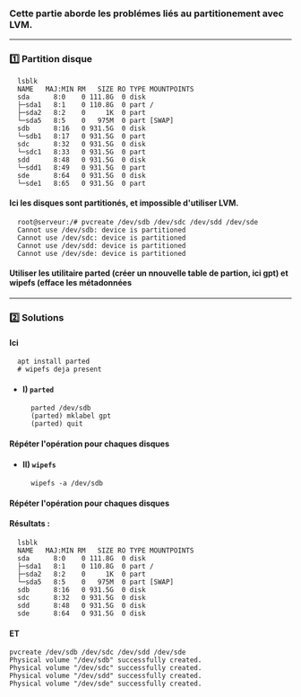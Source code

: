 ### Cette partie aborde les problémes liés au partitionement avec LVM. 

---

### 1️⃣ Partition disque

      lsblk
      NAME   MAJ:MIN RM   SIZE RO TYPE MOUNTPOINTS
      sda      8:0    0 111.8G  0 disk
      ├─sda1   8:1    0 110.8G  0 part /
      ├─sda2   8:2    0     1K  0 part
      └─sda5   8:5    0   975M  0 part [SWAP]
      sdb      8:16   0 931.5G  0 disk
      └─sdb1   8:17   0 931.5G  0 part
      sdc      8:32   0 931.5G  0 disk
      └─sdc1   8:33   0 931.5G  0 part
      sdd      8:48   0 931.5G  0 disk
      └─sdd1   8:49   0 931.5G  0 part
      sde      8:64   0 931.5G  0 disk
      └─sde1   8:65   0 931.5G  0 part

#### Ici les disques sont partitionés, et impossible d'utiliser LVM.
      
      root@serveur:/# pvcreate /dev/sdb /dev/sdc /dev/sdd /dev/sde
      Cannot use /dev/sdb: device is partitioned
      Cannot use /dev/sdc: device is partitioned
      Cannot use /dev/sdd: device is partitioned
      Cannot use /dev/sde: device is partitioned

#### Utiliser les utilitaire parted (créer un nnouvelle table de partion, ici gpt) et wipefs (efface les métadonnées

----

### 2️⃣ Solutions

#### Ici 
      apt install parted
      # wipefs deja present


* #### I) `parted`

        parted /dev/sdb
        (parted) mklabel gpt
        (parted) quit

#### Répéter l'opération pour chaques disques


* #### II) `wipefs`

        wipefs -a /dev/sdb      

#### Répéter l'opération pour chaques disques

#### Résultats :

      lsblk
      NAME   MAJ:MIN RM   SIZE RO TYPE MOUNTPOINTS
      sda      8:0    0 111.8G  0 disk
      ├─sda1   8:1    0 110.8G  0 part /
      ├─sda2   8:2    0     1K  0 part
      └─sda5   8:5    0   975M  0 part [SWAP]
      sdb      8:16   0 931.5G  0 disk
      sdc      8:32   0 931.5G  0 disk
      sdd      8:48   0 931.5G  0 disk
      sde      8:64   0 931.5G  0 disk

#### ET

    pvcreate /dev/sdb /dev/sdc /dev/sdd /dev/sde
    Physical volume "/dev/sdb" successfully created.
    Physical volume "/dev/sdc" successfully created.
    Physical volume "/dev/sdd" successfully created.
    Physical volume "/dev/sde" successfully created.      
